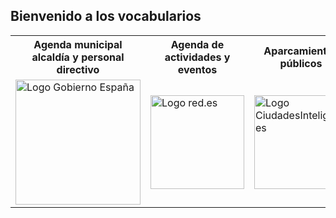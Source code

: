 <link href="stylesheet.css" rel="stylesheet"/>

## Bienvenido a los vocabularios

<table>
<tr>
<th>  Agenda municipal alcaldía y personal directivo </th>
<th> Agenda de actividades y eventos </th>
<th>  Aparcamientos públicos </th>
<th> Avisos, sugerencias, quejas, y reclamaciones </th>
</tr>
<tr>
        <td>
        <a href="Autobus/README.md"><img src="https://ciudadesabiertas.es/assets/img/cabiertas/gobEspana-logo.svg" alt="Logo Gobierno España" width="200" /> </a>
        </td>
        <td>
        <img src="https://ciudadesabiertas.es/assets/img/cabiertas/red-logo.svg" alt="Logo red.es" width="150"/>
        </td>
        <td>
      <img src="https://ciudadesabiertas.es/assets/img/cabiertas/ciudadesInteligentes-logo.svg" alt="Logo CiudadesInteligentes" width="150" />
        </td>
        <td>
        <img src="https://ciudadesabiertas.es/assets/img/cabiertas/unionEuropea-logo.svg" alt="Logo UnionEuropea" width="200" />
        </td>
</tr>
</table>

